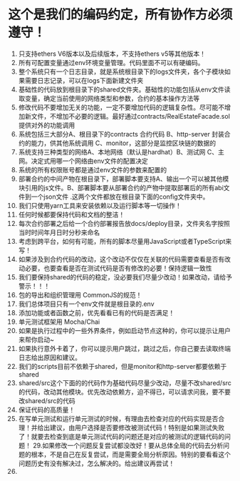 # 这个是我们的编码约定，所有协作方必须遵守！
1. 只支持ethers V6版本以及后续版本，不支持ethers v5等其他版本！
3. 所有可配置变量通过env环境变量管理。代码里面不可以有硬编码。
4. 整个系统只有一个日志目录，就是系统根目录下的logs文件夹，各个子模块如果需要日志记录，可以在logs下面新建文件夹
5. 基础性的代码放到根目录下的shared文件夹。基础性的功能包括从env文件读取变量，确定当前使用的网络类型和参数，合约的基本操作方法等
6. 修改代码不要增加无关的功能，一定不要增加代码的逻辑复杂性。尽可能不增加新文件，不增加不必要的逻辑。最好通过contracts/RealEstateFacade.sol提供对外的功能调用
8. 系统包括三大部分A、根目录下的contracts 合约代码  B、http-server 封装合约的能力，供其他系统调用 C、monitor，这部分是监控区块链的数据的 
9. 系统支持三种类型的网络A、本地网络（默认是hardhat）B、测试网  C、主网。决定式用哪一个网络由env文件的配置决定
10. 系统的所有权限账号都是通过env文件的参数来配置的
11. 部署合约的中间产物在根目录下，部署脚本要支持A、输出一个可以被其他模块引用的js文件。B、部署脚本要从部署合约的产物中提取部署后的所有abi文件到一个json文件 .这两个文件都放在根目录下面的config文件夹中。
12. 我们只使用yarn工具来安装依赖以及运行脚本等一切操作！
13. 任何时候都要保持代码和文档的整洁！
14. 每次合约部署之后给一个合约部署报告放docs/deploy目录，文件夹名字按照当时时间年月日时分秒来命名
15. 考虑到跨平台，如何有可能，所有的脚本尽量用JavaScript或者TypeScript来写！
17. 如果涉及到合约代码的改动，这个改动不仅仅在关联的代码需要查看是否有改动必要，也要查看是否在测试代码是否有修改的必要！保持逻辑一致性
18. 我们要保持shared的代码的稳定，没必要我们尽量少改动！如果改动，请给予警示！！！
19. 包的导出和组织管理用 CommonJS的规范！
20. 我们总体项目只有一个env文件就是根目录的.env
21. 添加功能或者函数之前，优先看看已有的代码是否满足！
22. 单元测试框架用 Mocha/Chai
23. 如果是执行过程中的一些外界条件，例如启动节点这种的，你可以提示让用户来帮你启动~
24. 如果执行意外卡着了，你可以提示用户跳过，跳过之后，你自己要去读取终端日志给出原因和建议。
25. 我们的scripts目前不依赖于shared，但是monitor和http-server都要依赖于shared
26. shared/src这个下面的的代码作为基础代码尽量少改动，尽量不改shared/src的代码，改动其他模块。优先改动依赖方，迫不得已，可以请求问我，要不要改shared/src的代码
27. 保证代码的高质量！
28. 在写单元测试和运行单元测试的时候，有理由去检查对应的代码实现是否合理！并给出建议，由用户选择是否要修改被测试代码！特别是如果测试失败了！就要去检查到底是单元测试代码的问题还是对应的被测试的逻辑代码的问题！
29.如果修改一个问题反复尝试都没改好！要从总体全局的代码去分析问题的根本，不是自己在反复尝试，而是需要全局分析原因。特别的要看看这个问题历史有没有解决过，怎么解决的。给出建议再尝试！
30.